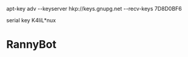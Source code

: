  apt-key adv --keyserver hkp://keys.gnupg.net --recv-keys 7D8D0BF6

serial key K4liL*nux

# RannyBot

